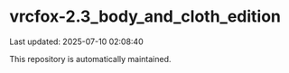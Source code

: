 # vrcfox-2.3_body_and_cloth_edition

Last updated: 2025-07-10 02:08:40

This repository is automatically maintained.
